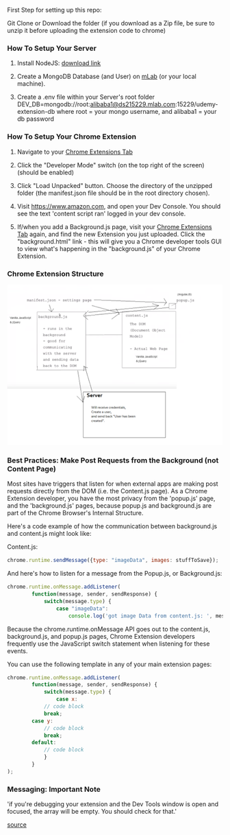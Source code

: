
First Step for setting up this repo:

Git Clone or Download the folder (if you download as a Zip file, be sure to unzip it before uploading the extension code to chrome)

<h3>How To Setup Your Server</h3>

1) Install NodeJS: <a href="https://nodejs.org/en/download/">download link</a>

2) Create a MongoDB Database (and User) on <a href="https://mlab.com">mLab</a> (or your local machine).

3) Create a .env file within your Server's root folder
DEV_DB=mongodb://root:alibaba1@ds215229.mlab.com:15229/udemy-extension-db
where root = your mongo username, and alibaba1 = your db password


<h3>How To Setup Your Chrome Extension</h3>

1) Navigate to your <a href="chrome://extensions">Chrome Extensions Tab</a>

2) Click the "Developer Mode" switch (on the top right of the screen) (should be enabled)

3) Click "Load Unpacked" button. Choose the directory of the unzipped folder (the manifest.json file should be in the root directory chosen).

4) Visit <a href="amazon.com">https://www.amazon.com</a>, and open your Dev Console. You should see the text 'content script ran' logged in your dev console. 

5) If/when you add a Background.js page, visit your <a href="chrome://extensions">Chrome Extensions Tab</a> again, and find the new Extension you just uploaded. Click the "background.html" link - this will give you a Chrome developer tools GUI to view what's happening in the "background.js" of your Chrome Extension.

<h3>Chrome Extension Structure</h3>

<img src="Authentication%20flow%20-%20architecture.png">

<h3>Best Practices: Make Post Requests from the Background (not Content Page)</h3>

Most sites have triggers that listen for when external apps are making post requests directly from the DOM (i.e. the Content.js page). As a Chrome Extension developer, you have the most privacy from the 'popup.js' page, and the 'background.js' pages, because popup.js and background.js are part of the Chrome Browser's Internal Structure.

Here's a code example of how the communication between background.js and content.js might look like:


Content.js:
```javascript
chrome.runtime.sendMessage({type: "imageData", images: stuffToSave});
```

And here's how to listen for a message from the Popup.js, or Background.js:
```javascript
chrome.runtime.onMessage.addListener(
        function(message, sender, sendResponse) {
            switch(message.type) {
                case "imageData":
                    console.log('got image Data from content.js: ', message)

```


Because the chrome.runtime.onMessage API goes out to the content.js, background.js, and popup.js pages, Chrome Extension developers frequently use the JavaScript switch statement when listening for these events.

You can use the following template in any of your main extension pages:

```javascript
chrome.runtime.onMessage.addListener(
        function(message, sender, sendResponse) {
            switch(message.type) {
            	case x:
		    // code block
		    break;
		case y:
		    // code block
		    break;
		default:
		    // code block
            }
        }
);
```

<h3>Messaging: Important Note</h3>

'if you're debugging your extension and the Dev Tools window is open and focused, the array will be empty. You should check for that.'

<a href='https://stackoverflow.com/questions/29681477/background-script-messaging-with-javascript'>source</a>
